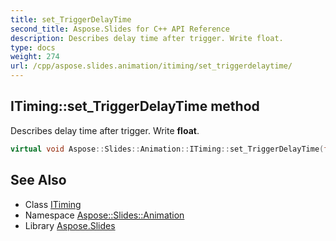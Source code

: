 ```yaml
---
title: set_TriggerDelayTime
second_title: Aspose.Slides for C++ API Reference
description: Describes delay time after trigger. Write float.
type: docs
weight: 274
url: /cpp/aspose.slides.animation/itiming/set_triggerdelaytime/
---
```

## ITiming::set_TriggerDelayTime method


Describes delay time after trigger. Write **float**.

```cpp
virtual void Aspose::Slides::Animation::ITiming::set_TriggerDelayTime(float value)=0
```

## See Also

* Class [ITiming](../)
* Namespace [Aspose::Slides::Animation](../../)
* Library [Aspose.Slides](../../../)

